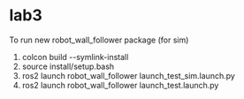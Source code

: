 # lab3

To run new robot_wall_follower package (for sim)

1. colcon build --symlink-install
2. source install/setup.bash
3. ros2 launch robot_wall_follower launch_test_sim.launch.py
4. ros2 launch robot_wall_follower launch_test.launch.py
